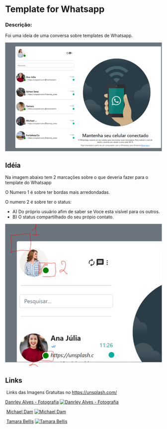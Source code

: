# Template for Whatsapp

### Descrição:
Foi uma ideia de uma conversa sobre templates de Whatsapp.
 
![alt](screen/screen-1.png)


## Idéia

Na imagem abaixo tem 2 marcações sobre o que deveria fazer para o template do Whatsapp

O Numero 1 é sobre ter bordas mais arredondadas.

O numero 2 é sobre ter o status:
  * A) Do próprio usuário afim de saber se Voce esta visível para os outros.
  * B) O status compartilhado do seu própio contato.

  ![alt](screen/screen-3.png)

## Links
​
Links das Imagens Gratuitas no https://unsplash.com/

[Danrley Alves - Fotografia](https://unsplash.com/@danrley_alves)
[![Danrley Alves - Fotografia](https://images.unsplash.com/profile-1574325333630-4678f933288dimage?dpr=1&auto=format&fit=crop&w=150&h=150&q=60&crop=faces&bg=fff)](https://unsplash.com/@danrley_alves)

​
[Michael Dam](https://unsplash.com/@michaeldam)
[![Michael Dam](https://images.unsplash.com/profile-fb-1494602029-41c3d3172600.jpg?dpr=1&auto=format&fit=crop&w=150&h=150&q=60&crop=faces&bg=fff)](https://unsplash.com/@michaeldam)

​
[Tamara Bellis](https://unsplash.com/@tamarabellis)
[![Tamara Bellis](https://images.unsplash.com/profile-1613425715540-4d5cf9f806f2image?dpr=1&auto=format&fit=crop&w=150&h=150&q=60&crop=faces&bg=fff)](https://unsplash.com/@tamarabellis)

​

​